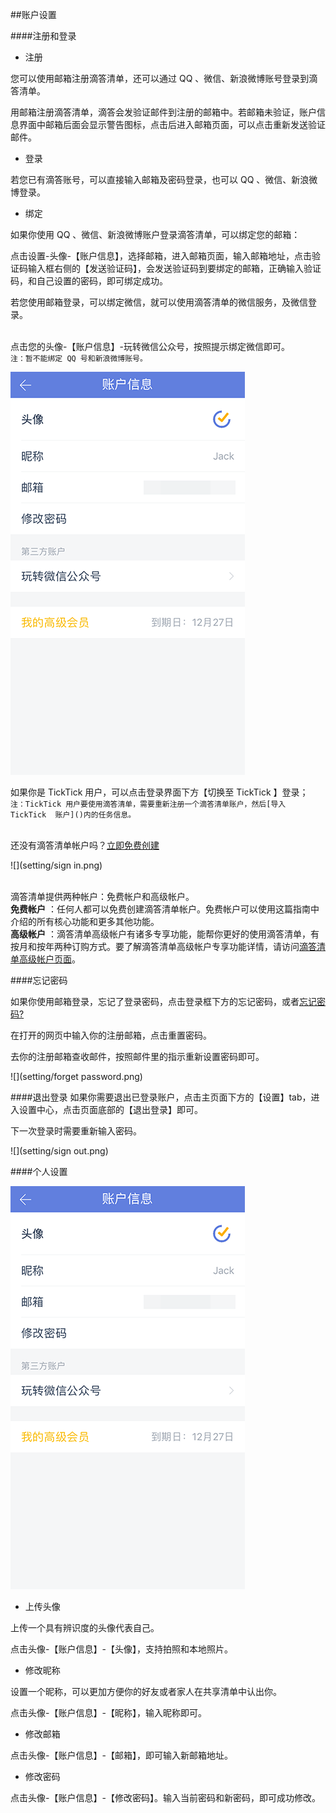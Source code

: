 ##账户设置

####注册和登录

* 注册

您可以使用邮箱注册滴答清单，还可以通过 QQ 、微信、新浪微博账号登录到滴答清单。

用邮箱注册滴答清单，滴答会发验证邮件到注册的邮箱中。若邮箱未验证，账户信息界面中邮箱后面会显示警告图标，点击后进入邮箱页面，可以点击重新发送验证邮件。

* 登录

若您已有滴答账号，可以直接输入邮箱及密码登录，也可以 QQ 、微信、新浪微博登录。

* 绑定

如果你使用 QQ 、微信、新浪微博账户登录滴答清单，可以绑定您的邮箱：

点击设置-头像-【账户信息】，选择邮箱，进入邮箱页面，输入邮箱地址，点击验证码输入框右侧的【发送验证码】，会发送验证码到要绑定的邮箱，正确输入验证码，和自己设置的密码，即可绑定成功。

若您使用邮箱登录，可以绑定微信，就可以使用滴答清单的微信服务，及微信登录。

<br>点击您的头像-【账户信息】-玩转微信公众号，按照提示绑定微信即可。
<br>`注：暂不能绑定 QQ 号和新浪微博账号。`

![](setting/account.png)

如果你是 TickTick  用户，可以点击登录界面下方【切换至     TickTick 】登录；
<br>`注：TickTick 用户要使用滴答清单，需要重新注册一个滴答清单账户，然后[导入 TickTick  账户]()内的任务信息。`

<br >还没有滴答清单帐户吗？[立即免费创建](https://dida365.com/signup)

![](setting/sign in.png)

<br >滴答清单提供两种帐户：免费帐户和高级帐户。
<br >**免费帐户**
：任何人都可以免费创建滴答清单帐户。免费帐户可以使用这篇指南中介绍的所有核心功能和更多其他功能。
<br >**高级帐户**
：滴答清单高级帐户有诸多专享功能，能帮你更好的使用滴答清单，有按月和按年两种订购方式。要了解滴答清单高级帐户专享功能详情，请访问[滴答清单高级帐户页面](https://www.dida365.com/about/upgrade)。


####忘记密码

如果你使用邮箱登录，忘记了登录密码，点击登录框下方的忘记密码，或者[忘记密码?](https://www.dida365.com/sign/requestRestPassword)

在打开的网页中输入你的注册邮箱，点击重置密码。

去你的注册邮箱查收邮件，按照邮件里的指示重新设置密码即可。

![](setting/forget password.png)

####退出登录
如果你需要退出已登录账户，点击主页面下方的【设置】tab，进入设置中心，点击页面底部的【退出登录】即可。

下一次登录时需要重新输入密码。

![](setting/sign out.png)

####个人设置

![](setting/account.png)

* 上传头像

上传一个具有辨识度的头像代表自己。

点击头像-【账户信息】-【头像】，支持拍照和本地照片。

* 修改昵称

设置一个昵称，可以更加方便你的好友或者家人在共享清单中认出你。

点击头像-【账户信息】-【昵称】，输入昵称即可。

* 修改邮箱

点击头像-【账户信息】-【邮箱】，即可输入新邮箱地址。

* 修改密码

点击头像-【账户信息】-【修改密码】。输入当前密码和新密码，即可成功修改。


